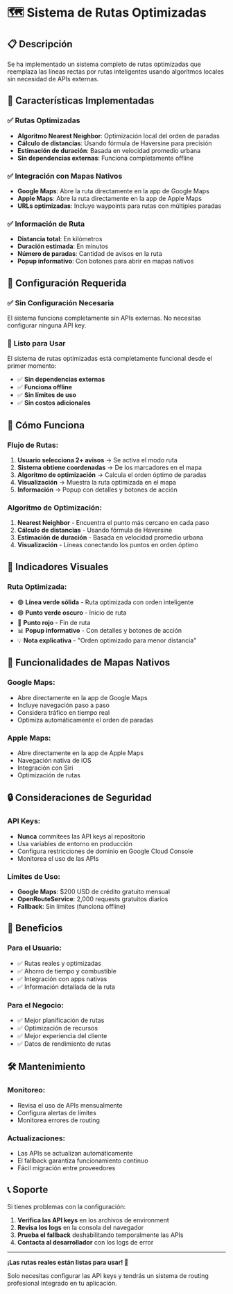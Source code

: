 # 🗺️ Sistema de Rutas Optimizadas

## 📋 Descripción

Se ha implementado un sistema completo de rutas optimizadas que reemplaza las líneas rectas por rutas inteligentes usando algoritmos locales sin necesidad de APIs externas.

## 🚀 Características Implementadas

### ✅ **Rutas Optimizadas**
- **Algoritmo Nearest Neighbor**: Optimización local del orden de paradas
- **Cálculo de distancias**: Usando fórmula de Haversine para precisión
- **Estimación de duración**: Basada en velocidad promedio urbana
- **Sin dependencias externas**: Funciona completamente offline

### ✅ **Integración con Mapas Nativos**
- **Google Maps**: Abre la ruta directamente en la app de Google Maps
- **Apple Maps**: Abre la ruta directamente en la app de Apple Maps
- **URLs optimizadas**: Incluye waypoints para rutas con múltiples paradas

### ✅ **Información de Ruta**
- **Distancia total**: En kilómetros
- **Duración estimada**: En minutos
- **Número de paradas**: Cantidad de avisos en la ruta
- **Popup informativo**: Con botones para abrir en mapas nativos

## 🔧 Configuración Requerida

### ✅ **Sin Configuración Necesaria**

El sistema funciona completamente sin APIs externas. No necesitas configurar ninguna API key.

### 🚀 **Listo para Usar**

El sistema de rutas optimizadas está completamente funcional desde el primer momento:
- ✅ **Sin dependencias externas**
- ✅ **Funciona offline**
- ✅ **Sin límites de uso**
- ✅ **Sin costos adicionales**

## 🎯 Cómo Funciona

### **Flujo de Rutas:**
1. **Usuario selecciona 2+ avisos** → Se activa el modo ruta
2. **Sistema obtiene coordenadas** → De los marcadores en el mapa
3. **Algoritmo de optimización** → Calcula el orden óptimo de paradas
4. **Visualización** → Muestra la ruta optimizada en el mapa
5. **Información** → Popup con detalles y botones de acción

### **Algoritmo de Optimización:**
1. **Nearest Neighbor** - Encuentra el punto más cercano en cada paso
2. **Cálculo de distancias** - Usando fórmula de Haversine
3. **Estimación de duración** - Basada en velocidad promedio urbana
4. **Visualización** - Líneas conectando los puntos en orden óptimo

## 🎨 Indicadores Visuales

### **Ruta Optimizada:**
- 🟢 **Línea verde sólida** - Ruta optimizada con orden inteligente
- 🟢 **Punto verde oscuro** - Inicio de ruta
- 🔴 **Punto rojo** - Fin de ruta
- 📊 **Popup informativo** - Con detalles y botones de acción
- 💡 **Nota explicativa** - "Orden optimizado para menor distancia"

## 📱 Funcionalidades de Mapas Nativos

### **Google Maps:**
- Abre directamente en la app de Google Maps
- Incluye navegación paso a paso
- Considera tráfico en tiempo real
- Optimiza automáticamente el orden de paradas

### **Apple Maps:**
- Abre directamente en la app de Apple Maps
- Navegación nativa de iOS
- Integración con Siri
- Optimización de rutas

## 🔒 Consideraciones de Seguridad

### **API Keys:**
- **Nunca** commitees las API keys al repositorio
- Usa variables de entorno en producción
- Configura restricciones de dominio en Google Cloud Console
- Monitorea el uso de las APIs

### **Límites de Uso:**
- **Google Maps**: $200 USD de crédito gratuito mensual
- **OpenRouteService**: 2,000 requests gratuitos diarios
- **Fallback**: Sin límites (funciona offline)

## 🚀 Beneficios

### **Para el Usuario:**
- ✅ Rutas reales y optimizadas
- ✅ Ahorro de tiempo y combustible
- ✅ Integración con apps nativas
- ✅ Información detallada de la ruta

### **Para el Negocio:**
- ✅ Mejor planificación de rutas
- ✅ Optimización de recursos
- ✅ Mejor experiencia del cliente
- ✅ Datos de rendimiento de rutas

## 🛠️ Mantenimiento

### **Monitoreo:**
- Revisa el uso de APIs mensualmente
- Configura alertas de límites
- Monitorea errores de routing

### **Actualizaciones:**
- Las APIs se actualizan automáticamente
- El fallback garantiza funcionamiento continuo
- Fácil migración entre proveedores

## 📞 Soporte

Si tienes problemas con la configuración:

1. **Verifica las API keys** en los archivos de environment
2. **Revisa los logs** en la consola del navegador
3. **Prueba el fallback** deshabilitando temporalmente las APIs
4. **Contacta al desarrollador** con los logs de error

---

**¡Las rutas reales están listas para usar! 🎉**

Solo necesitas configurar las API keys y tendrás un sistema de routing profesional integrado en tu aplicación.
